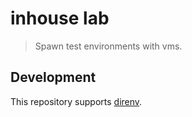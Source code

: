# inhouse lab

> Spawn test environments with vms.

## Development

This repository supports [direnv](https://direnv.net/).
